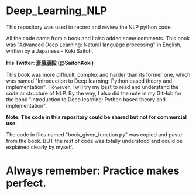 # Deep_Learning_NLP

This repository was used to record and review the NLP python code.

All the code came from a book and I also added some comments. This book was "Advanced Deep Learning: Natural language processing" in English, written by a Japanese - Koki Saitoh. 

**His Twitter: 斎藤康毅 (@SaitohKoki)**

This book was more difficult, complex and harder than its former one, which was named "Introduction to Deep learning: Python based theory and implementation". However, I will try my best to read and understand the code or structure of NLP. By the way, I also did the note in my GitHub for the book "Introduction to Deep learning: Python based theory and implementation".

**Note: The code in this repository could be shared but not for commercial use.**

The code in files named "book_given_function.py" was copied and paste from the book. BUT the rest of code was totally understood and could be explained clearly by myself.

# Always remember: Practice makes perfect.
